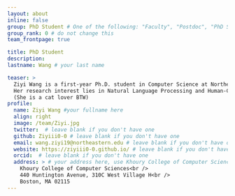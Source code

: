 ```yaml
---
layout: about
inline: false
group: PhD Student # One of the following: "Faculty", "Postdoc", "PhD Student", "Visiting Scholar/Student", "Research Assistant"
group_rank: 0 # do not change this
team_frontpage: true

title: PhD Student
description:
lastname: Wang # your last name 

teaser: >
  Ziyi Wang is a first-year Ph.D. student in Computer Science at Northeastern University advised by Prof. Dakuo Wang.
  Her research interest lies in Natural Language Processing and Human-Computer Interaction, with a focus on LLM Agents.
  (She is a cat lover BTW)
profile:
  name: Ziyi Wang #your fullname here
  align: right
  image: /team/Ziyi.jpg
  twitter:  # leave blank if you don't have one
  github: Ziyiii0-0 # leave blank if you don't have one
  email: wang.ziyi19@northeastern.edu # leave blank if you don't have one
  website: https://ziyiii0-0.github.io/ # leave blank if you don't have one
  orcid:  # leave blank if you don't have one
  address: > # your address here, use Khoury College of Computer Sciences as the default
    Khoury College of Computer Sciences<br />
    440 Huntington Avenue, 310C West Village H<br />
    Boston, MA 02115
---
```

